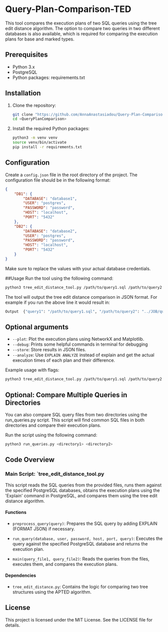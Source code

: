 # Query-Plan-Comparison-TED

This tool compares the execution plans of two SQL queries using the tree edit distance algorithm. The option to compare two queries in two different databases is also available, which is required for comparing the execution plans for base and marked types.

## Prerequisites

- Python 3.x
- PostgreSQL
- Python packages: requirements.txt

## Installation

1. Clone the repository:
    ```sh
    git clone "https://github.com/AnnaAnastasiadou/Query-Plan-Comparison-TED-.git"
    cd <QueryPlanComparison>
    ```

2. Install the required Python packages:
    ```sh
    python3 -m venv venv
    source venv/bin/activate
    pip install -r requirements.txt
    ```

## Configuration

Create a `config.json` file in the root directory of the project. The configuration file should be in the following format:

```json
{
    "DB1": {
        "DATABASE": "database1",
        "USER": "postgres",
        "PASSWORD": "password",
        "HOST": "localhost",
        "PORT": "5432"
    },
    "DB2": {
        "DATABASE": "database2",
        "USER": "postgres",
        "PASSWORD": "password",
        "HOST": "localhost",
        "PORT": "5432"
    }
}
```

Make sure to replace the values with your actual database credentials.

##Usage
Run the tool using the following command:
```sh
python3 tree_edit_distance_tool.py /path/to/query1.sql /path/to/query2.sql

```

The tool will output the tree edit distance comparison in JSON format. For example if you run the above line it would result in:

```sh
Output  {"query1": "/path/to/query1.sql", "/path/to/query2": "../JOB/queries/24b.sql", "comparison_result": ted_number}
```

## Optional arguments

* `--plot`: Plot the execution plans using NetworkX and Matplotlib.
* `--debug`: Prints some helpful commands in terminal for debugging
* `--store`: Store results in JSON files.
* `--analyze`: Use `EXPLAIN ANALYZE` instead of explain and get the actual execution times of each plan and their difference.

Example usage with flags:
```sh
python3 tree_edit_distance_tool.py /path/to/query1.sql /path/to/query2.sql --plot --analyze
```

## Optional: Compare Multiple Queries in Directories
You can also compare SQL query files from two directories using the run_queries.py script. This script will find common SQL files in both directories and compare their execution plans.

Run the script using the following command:

 ```sh
 python3 run_queries.py <directory1> <directory2>

 ```

## Code Overview

### Main Script: `tree_edit_distance_tool.py

This script reads the SQL queries from the provided files, runs them against the specified PostgreSQL databases, obtains the execution plans using the 'Explain' command in PostgreSQL, and compares them using the tree edit distance algorithm.

#### Functions

* `preprocess_query(query)`: Prepares the SQL query by adding EXPLAIN (FORMAT JSON) if necessary.

* `run_query(database, user, password, host, port, query)`: Executes the query against the specified PostgreSQL database and returns the execution plan.

* `main(query_file1, query_file2)`: Reads the queries from the files, executes them, and compares the execution plans.

#### Dependencies

* `tree_edit_distance.py`: Contains the logic for comparing two tree structures using the APTED algorithm.

## License

This project is licensed under the MIT License. See the LICENSE file for details.